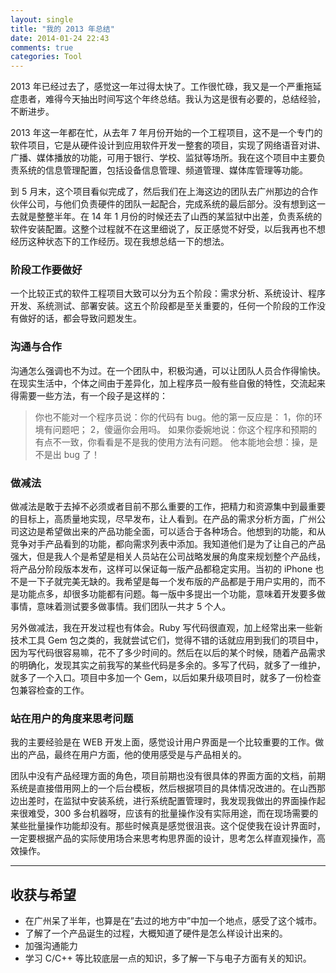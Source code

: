 ```yaml
---
layout: single
title: "我的 2013 年总结"
date: 2014-01-24 22:43
comments: true
categories: Tool
---
```


2013 年已经过去了，感觉这一年过得太快了。工作很忙碌，我又是一个严重拖延症患者，难得今天抽出时间写这个年终总结。我认为这是很有必要的，总结经验，不断进步。

2013 年这一年都在忙，从去年 7 年月份开始的一个工程项目，这不是一个专门的软件项目，它是从硬件设计到应用软件开发一整套的项目，实现了网络语音对讲、广播、媒体播放的功能，可用于银行、学校、监狱等场所。我在这个项目中主要负责系统的信息管理配置，包括设备信息管理、频道管理、媒体库管理等功能。

到 5 月末，这个项目看似完成了，然后我们在上海这边的团队去广州那边的合作伙伴公司，与他们负责硬件的团队一起配合，完成系统的最后部分。没有想到这一去就是整整半年。在 14 年 1 月份的时候还去了山西的某监狱中出差，负责系统的软件安装配置。这整个过程就不在这里细说了，反正感觉不好受，以后我再也不想经历这种状态下的工作经历。现在我想总结一下的想法。

### 阶段工作要做好

一个比较正式的软件工程项目大致可以分为五个阶段：需求分析、系统设计、程序开发、系统测试、部署安装。这五个阶段都是至关重要的，任何一个阶段的工作没有做好的话，都会导致问题发生。

### 沟通与合作

沟通怎么强调也不为过。在一个团队中，积极沟通，可以让团队人员合作得愉快。在现实生活中，个体之间由于差异化，加上程序员一般有些自傲的特性，交流起来得需要一些方法，有一个段子是这样的：


> 你也不能对一个程序员说：你的代码有 bug。他的第一反应是：
> 1，你的环境有问题吧；
> 2，傻逼你会用吗。
> 如果你委婉地说：你这个程序和预期的有点不一致，你看看是不是我的使用方法有问题。
> 他本能地会想：操，是不是出 bug 了！

### 做减法

做减法是敢于去掉不必须或者目前不那么重要的工作，把精力和资源集中到最重要的目标上，高质量地实现，尽早发布，让人看到。在产品的需求分析方面，广州公司这边是希望做出来的产品功能全面，可以适合于各种场合。他想到的功能，和从竞争对手产品看到的功能，都向需求列表中添加。我知道他们是为了让自己的产品强大，但是我人个是希望是相关人员站在公司战略发展的角度来规划整个产品线，将产品分阶段版本发布，这样可以保证每一版产品都稳定实用。当初的 iPhone 也不是一下子就完美无缺的。我希望是每一个发布版的产品都是于用户实用的，而不是功能点多，却很多功能都有问题。每一版中多提出一个功能，意味着开发要多做事情，意味着测试要多做事情。我们团队一共才 5 个人。

另外做减法，我在开发过程也有体会。Ruby 写代码很直观，加上经常出来一些新技术工具 Gem 包之类的，我就尝试它们，觉得不错的话就应用到我们的项目中，因为写代码很容易嘛，花不了多少时间的。然后在以后的某个时候，随着产品需求的明确化，发现其实之前我写的某些代码是多余的。多写了代码，就多了一维护，就多了一个入口。项目中多加一个 Gem，以后如果升级项目时，就多了一份检查包兼容检查的工作。

### 站在用户的角度来思考问题

我的主要经验是在 WEB 开发上面，感觉设计用户界面是一个比较重要的工作。做出的产品，最终在用户方面，他的使用感受是与产品相关的。

团队中没有产品经理方面的角色，项目前期也没有很具体的界面方面的文档，前期系统是直接借用网上的一个后台模板，然后根据项目的具体情况改进的。在山西那边出差时，在监狱中安装系统，进行系统配置管理时，我发现我做出的界面操作起来很难受，300 多台机器呀，应该有的批量操作没有实际用途，而在现场需要的某些批量操作功能却没有。那些时候真是感觉很沮丧。这个促使我在设计界面时，一定要根据产品的实际使用场合来思考构思界面的设计，思考怎么样直观操作，高效操作。

----

## 收获与希望

* 在广州呆了半年，也算是在”去过的地方中”中加一个地点，感受了这个城市。
* 了解了一个产品诞生的过程，大概知道了硬件是怎么样设计出来的。
* 加强沟通能力
* 学习 C/C++ 等比较底层一点的知识，多了解一下与电子方面有关的知识。




